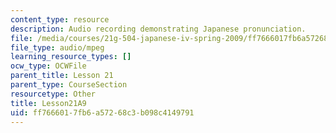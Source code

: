 ```yaml
---
content_type: resource
description: Audio recording demonstrating Japanese pronunciation.
file: /media/courses/21g-504-japanese-iv-spring-2009/ff7666017fb6a57268c3b098c4149791_Lesson21A9.mp3
file_type: audio/mpeg
learning_resource_types: []
ocw_type: OCWFile
parent_title: Lesson 21
parent_type: CourseSection
resourcetype: Other
title: Lesson21A9
uid: ff766601-7fb6-a572-68c3-b098c4149791
---
```

